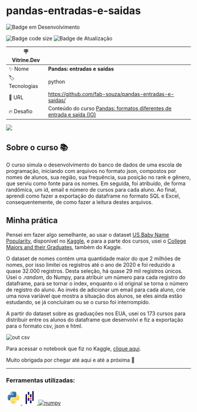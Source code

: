 # pandas-entradas-e-saidas

![Badge em Desenvolvimento](http://img.shields.io/static/v1?label=STATUS&message=FINALIZADO&color=GREEN&style=for-the-badge)

![Badge code size](https://img.shields.io/github/languages/code-size/fab-souza/pandas-entradas-e-saidas)
![Badge de Atualização](https://img.shields.io/github/last-commit/fab-souza/pandas-entradas-e-saidas)

| :placard: Vitrine.Dev |    |
| -------------  | --- |
| :sparkles: Nome        | **Pandas: entradas e saídas**
| :label: Tecnologias | python
| :rocket: URL         | https://github.com/fab-souza/pandas-entradas-e-saidas/
| :fire: Desafio     | Conteúdo do curso [Pandas: formatos diferentes de entrada e saída (IO)](https://cursos.alura.com.br/course/pandas-io)

![](https://user-images.githubusercontent.com/67301805/208135938-c83ff4a2-951e-4dff-958a-bb3199690357.jpg#vitrinedev)

## Sobre o curso 📚

O curso simula o desenvolvimento do banco de dados de uma escola de programação, iniciando com arquivos no formato json, compostos por nomes de alunos, sua região, sua frequência, sua posição no rank e gênero, que serviu como fonte para os nomes. Em seguida, foi atribuído, de forma randômica, um id, email e número de cursos para cada aluno. Ao final, aprendi como fazer a exportação do dataframe no formato SQL e Excel, consequentemente, de como fazer a leitura destes arquivos.


## Minha prática

Pensei em fazer algo semelhante, ao usar o dataset [US Baby Name Popularity](https://www.kaggle.com/datasets/robikscube/us-baby-name-popularity?select=names.csv), disponível no [Kaggle](https://www.kaggle.com/), e para a parte dos cursos, usei o [College Majors and their Graduates](https://www.kaggle.com/datasets/thedevastator/uncovering-insights-to-college-majors-and-their), também do Kaggle.


O dataset de nomes contém uma quantidade maior do que 2 milhões de nomes, por isso limitei os registros até o ano de 2020 e foi reduzido a quase 32.000 registros. Desta seleção, há quase 29 mil registros únicos. Usei o *.random*, do Numpy, para atribuir um número para cada registro do dataframe, para se tornar o index, enquanto o id original se torna o número de registro do aluno. Ao invés de adicionar um email para cada aluno, crie uma nova variável que mostra a situação dos alunos, se eles ainda estão estudando, se já concluíram ou se o curso foi interrompido. 

A partir do dataset sobre as graduações nos EUA, usei os 173 cursos para distribuir entre os alunos do dataframe que desenvolvi e fiz a exportação para o formato csv, json e html. 

![out csv](https://user-images.githubusercontent.com/67301805/208662177-e74872db-25f3-437a-a437-a19246ec1317.jpg)

Para acessar o notebook que fiz no Kaggle, [clique aqui](https://www.kaggle.com/code/fabianadesouza/pandas-entradas-e-saidas).

Muito obrigada por chegar até aqui e até a próxima 🤗 


---
<h3>Ferramentas utilizadas:</h3>
    <p> <a href="https://www.python.org" target="_blank" rel="noreferrer"> <img src="https://raw.githubusercontent.com/devicons/devicon/master/icons/python/python-original.svg" alt="python" width="40" height="40"/> </a>
        <a href="https://pandas.pydata.org/" target="_blank" rel="noreferrer"> <img src="https://raw.githubusercontent.com/devicons/devicon/2ae2a900d2f041da66e950e4d48052658d850630/icons/pandas/pandas-original.svg" alt="pandas" width="40" height="40"/> 
        <a href="https://numpy.org/" target="_blank" rel="noreferrer"> <img src="https://numpy.org/images/logo.svg" alt="numpy" width="40" height="40"/>
          </p>
